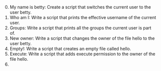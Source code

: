 0. My name is betty: Create a script that switches the current user to the user betty.
1. Who am I: Write a script that prints the effective username of the current user.
2. Groups: Write a script that prints all the groups the current user is part of.
3. New owner: Write a script that changes the owner of the file hello to the user betty.
4. Empty!: Write a script that creates an empty file called hello.
5. Execute: Write a script that adds execute permission to the owner of the file hello.
6.
